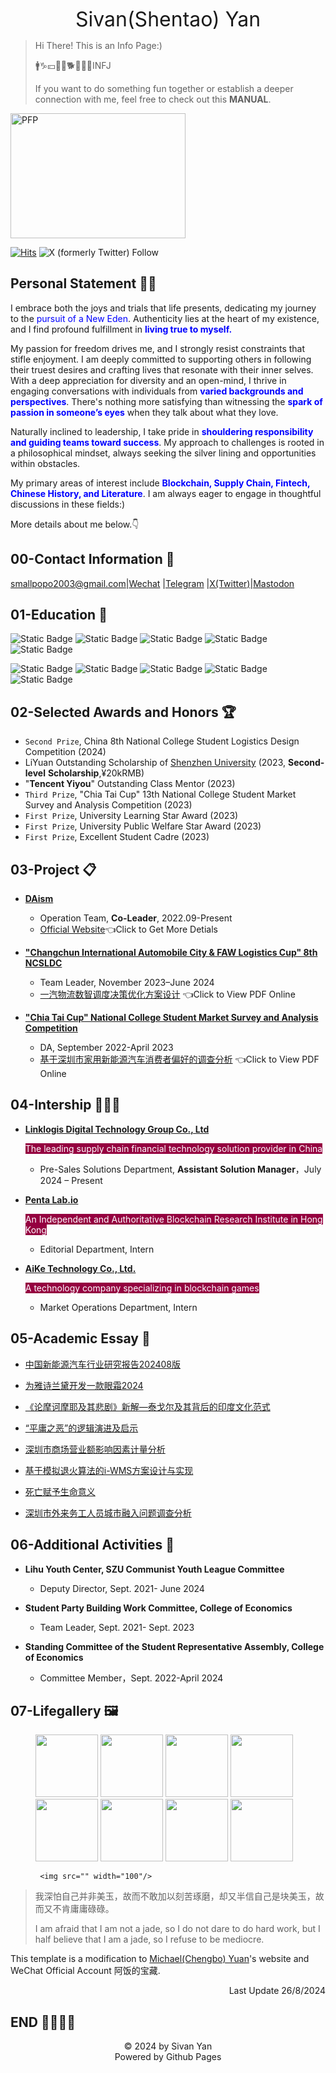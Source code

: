 <link rel="icon" type="image/x-icon" href="favicon.ico">

<p align="center"> <font size=6 >Sivan(Shentao) Yan</font> </p>

> Hi There! This is an Info Page:)
>
> 🚹♑💴🌈🎏🐕🥔🏈🏸INFJ
> 
> If you want to do something fun together or establish a deeper connection with me, feel free to check out this **MANUAL**.

<img src="https://cdn.jsdelivr.net/gh/sivanyanst/picgo@main/img/1pfp.jpg" width = "280" height = "200" alt="PFP" div align=right/> 

[![Hits](https://hits.seeyoufarm.com/api/count/incr/badge.svg?url=https%3A%2F%2Fsivanyanst.github.io&count_bg=%23950040&title_bg=%23555555&icon=wechat.svg&icon_color=%23E7E7E7&title=hitcount&edge_flat=false)](https://hits.seeyoufarm.com)  ![X (formerly Twitter) Follow](https://img.shields.io/twitter/follow/0xJCXsivan200) 

## Personal Statement 💁‍♂️

I embrace both the joys and trials that life presents, dedicating my journey to the <font color=blue>pursuit of a New Eden</font>. Authenticity lies at the heart of my existence, and I find profound fulfillment in <b><font color=blue>living true to myself.</font></b>

My passion for freedom drives me, and I strongly resist constraints that stifle enjoyment. I am deeply committed to supporting others in following their truest desires and crafting lives that resonate with their inner selves. With a deep appreciation for diversity and an open-mind, I thrive in engaging conversations with individuals from <b><font color=blue>varied backgrounds and perspectives</font></b>. There's nothing more satisfying than witnessing the <b><font color=blue>spark of passion in someone’s eyes</font></b> when they talk about what they love.

Naturally inclined to leadership, I take pride in <b><font color=blue>shouldering responsibility and guiding teams toward success</font></b>. My approach to challenges is rooted in a philosophical mindset, always seeking the silver lining and opportunities within obstacles.

My primary areas of interest include <b><font color=blue>Blockchain, Supply Chain, Fintech, Chinese History, and Literature</font></b>. I am always eager to engage in thoughtful discussions in these fields:)

More details about me below.👇

## 00-Contact Information 🧣

 <smallpopo2003@gmail.com>\|[Wechat](https://github.com/Sivanyanst/picgo/blob/main/img/8563bfc1-d265-4eef-a88e-587430a5cb2f.jpg?raw=true) \|[Telegram](https://t.me/LightSivan) \|[X(Twitter)](https://x.com/0xJCXsivan200)\|[Mastodon](https://daotodon.me/@JCXsivan)

 
## 01-Education 🎒

 ![Static Badge](https://img.shields.io/badge/College-Shenzhen_University-blue)  ![Static Badge](https://img.shields.io/badge/Major-Supply_Chain_Finance-blue)  ![Static Badge](https://img.shields.io/badge/Class-2025-blue)  ![Static Badge](https://img.shields.io/badge/GPA-4.08/4.50-blue)  ![Static Badge](https://img.shields.io/badge/Research-Blockchain_Fintech_OR_SCM-blue) 

  ![Static Badge](https://img.shields.io/badge/CET%206-green)  ![Static Badge](https://img.shields.io/badge/PTL2GA-green)  ![Static Badge](https://img.shields.io/badge/Certification%20of%20Logistics%20Professional%20Proficiency%20CLPP-green)  ![Static Badge](https://img.shields.io/badge/Program-Python_Solidity_Markdown-blue) ![Static Badge](https://img.shields.io/badge/Software-MatLab_SPSS_AmosGraphics_EViews-blue) 
 
 
## 02-Selected Awards and Honors 🏆

* `Second Prize`, China 8th National College Student Logistics Design Competition (2024)
* LiYuan Outstanding Scholarship of [Shenzhen University](https://en.szu.edu.cn/) (2023, **Second-level** **Scholarship**,¥20kRMB)
* "**Tencent Yiyou**" Outstanding Class Mentor (2023)
* `Third Prize`, "Chia Tai Cup" 13th National College Student Market Survey and Analysis Competition (2023)
* `First Prize`, University Learning Star Award (2023)
* `First Prize`, University Public Welfare Star Award (2023)
* `First Prize`, Excellent Student Cadre (2023)
  
## 03-Project 📋

* **[DAism](https://learn.daism.io/zh)**

  * Operation Team, **Co-Leader**, 2022.09-Present
  * [Official Website](https://learn.daism.io/zh)👈Click to Get More Detials
* **["Changchun International Automobile City & FAW Logistics Cup" 8th NCSLDC](http://www.clpp.org.cn/index.php?m=content&c=index&a=show&catid=257&id=418)**
  
  * Team Leader, November 2023–June 2024
  * [一汽物流数智调度决策优化方案设计](https://online.fliphtml5.com/byksl/wnqf/) 👈Click to View PDF Online
 
* **["Chia Tai Cup" National College Student Market Survey and Analysis Competition](http://www.china-cssc.org/show-259-1154-1.html)**
  
  * DA, September 2022-April 2023
  * [基于深圳市家用新能源汽车消费者偏好的调查分析](https://online.fliphtml5.com/byksl/oamy/) 👈Click to View PDF Online

## 04-Intership 👨🏻‍🏭

* [**Linklogis Digital Technology Group Co., Ltd**](https://www.linklogis.com/ "The leading supply chain financial technology solution provider in China")
  
  <font style="background: rgb(149,0,64)" color=white>The leading supply chain financial technology solution provider in China</font>
  
  * Pre-Sales Solutions Department, **Assistant Solution Manager**，July 2024 – Present
* [**Penta Lab.io**](https://www.pentalab.io/ " An Independent and Authoritative Blockchain Research Institute in Hong Kong ")
  
  <font style="background: rgb(149,0,64)" color=white>An Independent and Authoritative Blockchain Research Institute in Hong Kong</font>
  
  * Editorial Department, Intern
* [**AiKe Technology Co., Ltd.**](https://x.com/game_pupi "A technology company specializing in blockchain games")
  
  <font style="background: rgb(149,0,64)" color=white>A technology company specializing in blockchain games</font>

  * Market Operations Department, Intern
 
## 05-Academic Essay 📑
   * [中国新能源汽车行业研究报告202408版](https://online.fliphtml5.com/byksl/jzoj/)

   * [为雅诗兰黛开发一款眼霜2024](https://online.fliphtml5.com/byksl/jhkb/)
   
   * [《论摩诃摩耶及其悲剧》新解—泰戈尔及其背后的印度文化范式](https://online.fliphtml5.com/byksl/ckzd/)
   
   * [“平庸之恶”的逻辑演进及启示](https://online.fliphtml5.com/byksl/ykdn/)
   
   * [深圳市商场营业额影响因素计量分析](https://online.fliphtml5.com/byksl/cxwq/)
   
   * [基于模拟退火算法的i-WMS方案设计与实现](https://online.fliphtml5.com/byksl/gzqt/)
   
   * [死亡赋予生命意义](https://online.fliphtml5.com/byksl/rsrn/)

   * [深圳市外来务工人员城市融入问题调查分析](https://online.fliphtml5.com/byksl/irlh/)
 
## 06-Additional Activities 🚩
  - **Lihu Youth Center, SZU Communist Youth League Committee**
    
    - Deputy Director, Sept. 2021- June 2024
    
  - **Student Party Building Work Committee, College of Economics**
    
    - Team Leader, Sept. 2021- Sept. 2023
      
  - **Standing Committee of the Student Representative Assembly, College of Economics**
    
    - Committee Member，Sept. 2022-April 2024
    
## 07-Lifegallery 🖼️

<figure class="eighth">
    <img src="https://cdn.jsdelivr.net/gh/sivanyanst/picgo@main/img/0efce2d2f28e5cd85c5084f9fd59c9f.png" width="100"/>
    <img src="https://cdn.jsdelivr.net/gh/sivanyanst/picgo@main/img/e6bdc9f0c034daf66628c8c459c951b.jpg" width="100"/>
    <img src="https://cdn.jsdelivr.net/gh/sivanyanst/picgo@main/img/ce904540c1456d5cf7e1e0e9fd25049.jpg" width="100"/>
    <img src="https://cdn.jsdelivr.net/gh/sivanyanst/picgo@main/img/ea7ab14fd815b1c1bcb4ed3fb572787.jpg" width="100"/>
    <img src="https://cdn.jsdelivr.net/gh/sivanyanst/picgo@main/img/f516331ae6c43642101985847542fcd.jpg" width="100"/>
    <img src="https://cdn.jsdelivr.net/gh/sivanyanst/picgo@main/img/8f88922cb43a9825d2706edef3f5c59.jpg" width="100"/>
    <img src="https://cdn.jsdelivr.net/gh/sivanyanst/picgo@main/img/3458076bb10dfbdb2ef0123c5deaefe.jpg" width="100"/>
    <img src="https://cdn.jsdelivr.net/gh/sivanyanst/picgo@main/img/54bdfb9572ae8ae4de69bb5e05fb238.jpg" width="100"/>

     <img src="" width="100"/>
</figure>

>我深怕自己并非美玉，故而不敢加以刻苦琢磨，却又半信自己是块美玉，故而又不肯庸庸碌碌。
>
>I am afraid that I am not a jade, so I do not dare to do hard work, but I half believe that I am a jade, so I refuse to be mediocre.

This template is a modification to [Michael(Chengbo) Yuan](https://michaelyuancb.github.io/)'s website and WeChat Official Account 阿饭的宝藏.

<p align="right"> Last Update 26/8/2024  </p>

## END 👋🏻👋🏻

<center>©️ 2024 by Sivan Yan</center>

<center>Powered by Github Pages</center>

